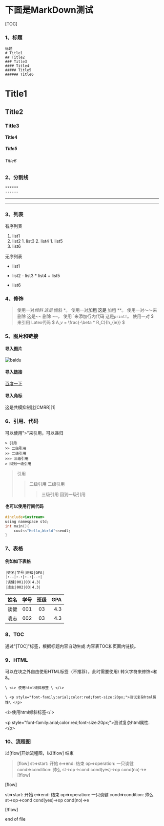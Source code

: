 # 下面是MarkDown测试

[TOC]


### 1、标题

```
标题
# Title1
## Title2
### Title3
#### Title4
##### Title5
###### Title6
```

# Title1
## Title2
### Title3
#### Title4
##### Title5
###### Title6

### 2、分割线
```
******
------
```

******
------

### 3、列表

有序列表


1. list1
2. list2
        1. list3
        2. list4
                1. list5
3. list6


无序列表


* list1
+ list2
        - list3
        * list4
            + list5
- list6

### 4、修饰

> 使用一对*倾斜
这是* 倾斜 *。
> 使用一对**加粗
这是** 加粗 **。
> 使用一对～～来删除
这是~~ 删除 ~~。
> 使用 `来添加行内代码
这是```printf```。
> 使用一对 $ 来引用 Latex代码
$ A_v = \frac{-\beta * R_C}{h_{ie}} $

### 5、图片和链接
#### 导入图片


![baidu](baidu.gif)


#### 导入链接

[百度一下](http://www.baidu.com)


#### 导入角标

这是共模抑制比[CMRR][1]


### 6、引用、代码

可以使用">"来引用，可以递归
```
> 引用
>> 二级引用
>> 二级引用
>>> 三级引用
> 回到一级引用
```
> 引用
>> 二级引用
>> 二级引用
>>> 三级引用
> 回到一级引用


#### 也可以使用行间代码
``` C
#include<iostream>
using namespace std;
int main(){
    cout<<"Hello,World"<<endl;
}
```

### 7、表格

#### 例如如下表格
```
|姓名|学号|班级|GPA|
|:-—|:-:|:-:|--:|
|谈健|001|03|4.3|
|凌志|002|03|4.3|
```

|姓名|学号|班级|GPA|
|:---|:--:|:--:|--:|
|谈健|001|03|4.3|
|凌志|002|03|4.3|

### 8、TOC

通过"[TOC]"标签，根据标题内容自动生成 内容表TOC和页面内链接。

### 9、HTML

可以在块之外自由使用HTML标签（不推荐），此时需要使用\ 转义字符来修饰<和&。
```
\ <i> 使用html倾斜标签 \ </i>

\ <p style="font-family:arial;color:red;font-size:20px;">测试复杂html属性\ </p>
```

\<i>使用html倾斜标签\</i>

\<p style="font-family:arial;color:red;font-size:20px;">测试复杂html属性.\</p>

### 10、流程图

以[flow]开始流程图，以[!flow] 结束

> [flow]
> st=>start: 开始
> e=>end: 结束
> op=>operation: 一只谈健
> cond=>condition: 帅么
> st->op->cond
> cond(yes)->op
> cond(no)->e
> [!flow]


[flow]

st=>start: 开始
e=>end: 结束
op=>operation: 一只谈健
cond=>condition: 帅么
st->op->cond
cond(yes)->op
cond(no)->e

[!flow]


end of file
